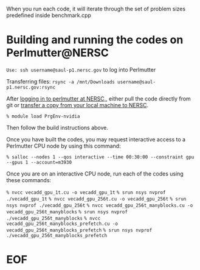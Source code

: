 When you run each code, it will iterate through the set of problem sizes predefined inside benchmark.cpp

# Building and running the codes on Perlmutter@NERSC

`Use: ssh username@saul-p1.nersc.gov`
to log into Perlmutter

Transferring files: 
`rsync -a /mnt/Downloads username@saul-p1.nersc.gov:rsync`

After [logging in to perlmutter at NERSC,](https://docs.nersc.gov/systems/perlmutter/), either pull the code directly from git or [transfer a copy from your local machine to NERSC](https://docs.nersc.gov/services/scp/).


`% module load PrgEnv-nvidia`

Then follow the build instructions above.

Once you have built the codes, you may request interactive access to a Perlmutter CPU node by using this command:

`% salloc --nodes 1 --qos interactive --time 00:30:00 --constraint gpu --gpus 1 --account=m3930`

Once you are on an interactive CPU node, run each of the codes using these commands:

`% nvcc vecadd_gpu_1t.cu -o vecadd_gpu_1t`
`% srun nsys nvprof ./vecadd_gpu_1t`
`% nvcc vecadd_gpu_256t.cu -o vecadd_gpu_256t`
`% srun nsys nvprof ./vecadd_gpu_256t`
`% nvcc vecadd_gpu_256t_manyblocks.cu -o vecadd_gpu_256t_manyblocks`
`% srun nsys nvprof ./vecadd_gpu_256t_manyblocks`
`% nvcc vecadd_gpu_256t_manyblocks_prefetch.cu -o vecadd_gpu_256t_manyblocks_prefetch`
`% srun nsys nvprof ./vecadd_gpu_256t_manyblocks_prefetch`


# EOF
